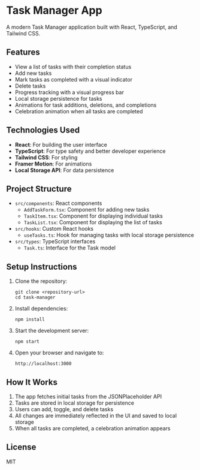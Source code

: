 # Task Manager App

A modern Task Manager application built with React, TypeScript, and Tailwind CSS.

## Features

- View a list of tasks with their completion status
- Add new tasks
- Mark tasks as completed with a visual indicator
- Delete tasks
- Progress tracking with a visual progress bar
- Local storage persistence for tasks
- Animations for task additions, deletions, and completions
- Celebration animation when all tasks are completed

## Technologies Used

- **React**: For building the user interface
- **TypeScript**: For type safety and better developer experience
- **Tailwind CSS**: For styling
- **Framer Motion**: For animations
- **Local Storage API**: For data persistence

## Project Structure

- `src/components`: React components
  - `AddTaskForm.tsx`: Component for adding new tasks
  - `TaskItem.tsx`: Component for displaying individual tasks
  - `TaskList.tsx`: Component for displaying the list of tasks
- `src/hooks`: Custom React hooks
  - `useTasks.ts`: Hook for managing tasks with local storage persistence
- `src/types`: TypeScript interfaces
  - `Task.ts`: Interface for the Task model

## Setup Instructions

1. Clone the repository:
   ```
   git clone <repository-url>
   cd task-manager
   ```

2. Install dependencies:
   ```
   npm install
   ```

3. Start the development server:
   ```
   npm start
   ```

4. Open your browser and navigate to:
   ```
   http://localhost:3000
   ```

## How It Works

1. The app fetches initial tasks from the JSONPlaceholder API
2. Tasks are stored in local storage for persistence
3. Users can add, toggle, and delete tasks
4. All changes are immediately reflected in the UI and saved to local storage
5. When all tasks are completed, a celebration animation appears

## License

MIT

